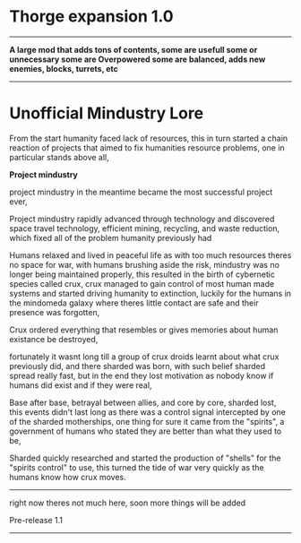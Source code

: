 Thorge expansion 1.0
=========
***
**A large mod that adds tons of contents, some are usefull some or unnecessary
some are Overpowered some are balanced, adds new enemies, blocks, turrets, etc**
***
Unofficial Mindustry Lore
=========
From the start humanity faced lack of resources, this in turn started a chain reaction of projects that aimed to fix humanities resource problems, one in particular stands above all, 

**Project mindustry**

 project mindustry in the meantime became the most successful project ever,

Project mindustry rapidly advanced through technology and discovered  space travel technology, efficient mining, recycling, and waste reduction, which fixed all of the problem humanity previously had

Humans relaxed and lived in peaceful life as with too much resources theres no space for war, with humans brushing aside the risk, mindustry was no longer being maintained properly, this resulted in the birth of cybernetic species called crux, crux managed to gain control of most human made systems and started driving humanity to extinction, luckily for the humans in the mindomeda galaxy where theres little contact are safe and their presence was forgotten,

Crux ordered everything that resembles or gives memories about human existance be destroyed,

 fortunately it wasnt long till a group of crux droids learnt about what crux previously did, and there sharded was born, with such belief sharded spread really fast, but in the end they lost motivation as nobody know if humans did exist and if they were real, 

Base after base, betrayal between allies, and core by core, sharded lost, this events didn't last long as there was a control signal intercepted by one of the sharded motherships, one thing for sure it came from the "spirits", a government of humans who stated they are better than what they used to be, 

Sharded quickly researched and started the production of "shells" for the "spirits control" to use, this turned the tide of war very quickly as the humans know how crux moves.


***

right now theres not much here, soon more things will be added

Pre-release 1.1
***
